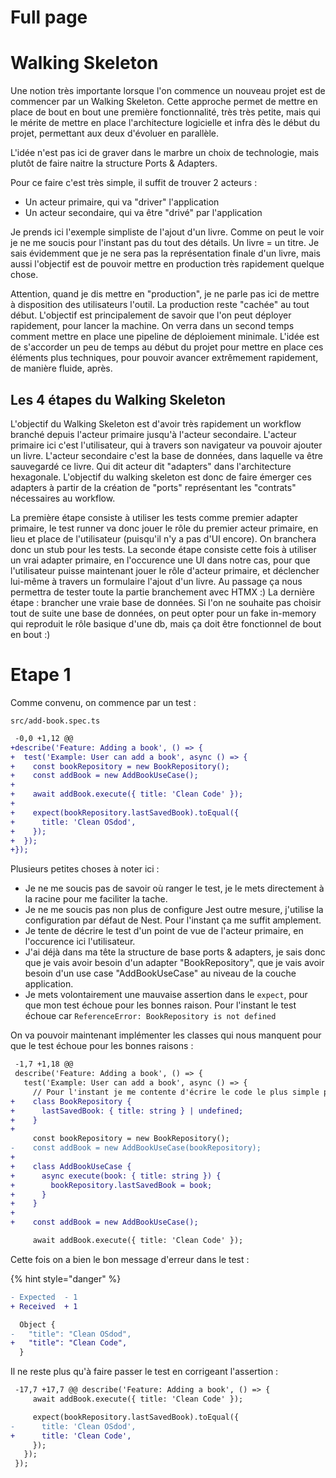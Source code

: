 # Full page
# Walking Skeleton

Une notion très importante lorsque l'on commence un nouveau projet est de commencer par un Walking Skeleton. Cette approche permet de mettre en place de bout en bout une première fonctionnalité, très très petite, mais qui le mérite de mettre en place l'architecture logicielle et infra dès le début du projet, permettant aux deux d'évoluer en parallèle.

L'idée n'est pas ici de graver dans le marbre un choix de technologie, mais plutôt de faire naitre la structure Ports & Adapters.

Pour ce faire c'est très simple, il suffit de trouver 2 acteurs :

- Un acteur primaire, qui va "driver" l'application
- Un acteur secondaire, qui va être "drivé" par l'application

Je prends ici l'exemple simpliste de l'ajout d'un livre. Comme on peut le voir je ne me soucis pour l'instant pas du tout des détails. Un livre = un titre. Je sais évidemment que je ne sera pas la représentation finale d'un livre, mais aussi l'objectif est de pouvoir mettre en production très rapidement quelque chose.

Attention, quand je dis mettre en "production", je ne parle pas ici de mettre à disposition des utilisateurs l'outil. La production reste "cachée" au tout début. L'objectif est principalement de savoir que l'on peut déployer rapidement, pour lancer la machine. On verra dans un second temps comment mettre en place une pipeline de déploiement minimale. L'idée est de s'accorder un peu de temps au début du projet pour mettre en place ces éléments plus techniques, pour pouvoir avancer extrêmement rapidement, de manière fluide, après.

## Les 4 étapes du Walking Skeleton

L'objectif du Walking Skeleton est d'avoir très rapidement un workflow branché depuis l'acteur primaire jusqu'à l'acteur secondaire. L'acteur primaire ici c'est l'utilisateur, qui à travers son navigateur va pouvoir ajouter un livre. L'acteur secondaire c'est la base de données, dans laquelle va être sauvegardé ce livre. Qui dit acteur dit "adapters" dans l'architecture hexagonale. L'objectif du walking skeleton est donc de faire émerger ces adapters à partir de la création de "ports" représentant les "contrats" nécessaires au workflow.

La première étape consiste à utiliser les tests comme premier adapter primaire, le test runner va donc jouer le rôle du premier acteur primaire, en lieu et place de l'utilisateur (puisqu'il n'y a pas d'UI encore). On branchera donc un stub pour les tests.
La seconde étape consiste cette fois à utiliser un vrai adapter primaire, en l'occurence une UI dans notre cas, pour que l'utilisateur puisse maintenant jouer le rôle d'acteur primaire, et déclencher lui-même à travers un formulaire l'ajout d'un livre. Au passage ça nous permettra de tester toute la partie branchement avec HTMX :)
La dernière étape : brancher une vraie base de données. Si l'on ne souhaite pas choisir tout de suite une base de données, on peut opter pour un fake in-memory qui reproduit le rôle basique d'une db, mais ça doit être fonctionnel de bout en bout :)

# Etape 1

Comme convenu, on commence par un test :

`src/add-book.spec.ts`
```diff
 -0,0 +1,12 @@
+describe('Feature: Adding a book', () => {
+  test('Example: User can add a book', async () => {
+    const bookRepository = new BookRepository();
+    const addBook = new AddBookUseCase();
+
+    await addBook.execute({ title: 'Clean Code' });
+
+    expect(bookRepository.lastSavedBook).toEqual({
+      title: 'Clean OSdod',
+    });
+  });
+});

```

Plusieurs petites choses à noter ici :

- Je ne me soucis pas de savoir où ranger le test, je le mets directement à la racine pour me faciliter la tache.
- Je ne me soucis pas non plus de configure Jest outre mesure, j'utilise la configuration par défaut de Nest. Pour l'instant ça me suffit amplement.
- Je tente de décrire le test d'un point de vue de l'acteur primaire, en l'occurence ici l'utilisateur.
- J'ai déjà dans ma tête la structure de base ports & adapters, je sais donc que je vais avoir besoin d'un adapter "BookRepository", que je vais avoir besoin d'un use case "AddBookUseCase" au niveau de la couche application.
- Je mets volontairement une mauvaise assertion dans le `expect`, pour que mon test échoue pour les bonnes raison. Pour l'instant le test échoue car `ReferenceError: BookRepository is not defined`

On va pouvoir maintenant implémenter les classes qui nous manquent pour que le test échoue pour les bonnes raisons :

```diff
 -1,7 +1,18 @@
 describe('Feature: Adding a book', () => {
   test('Example: User can add a book', async () => {
     // Pour l'instant je me contente d'écrire le code le plus simple possible
+    class BookRepository {
+      lastSavedBook: { title: string } | undefined;
+    }
+
     const bookRepository = new BookRepository();
-    const addBook = new AddBookUseCase(bookRepository);
+
+    class AddBookUseCase {
+      async execute(book: { title: string }) {
+        bookRepository.lastSavedBook = book;
+      }
+    }
+
+    const addBook = new AddBookUseCase();

     await addBook.execute({ title: 'Clean Code' });
```

Cette fois on a bien le bon message d'erreur dans le test :

{% hint style="danger" %}
```diff
- Expected  - 1
+ Received  + 1

  Object {
-   "title": "Clean OSdod",
+   "title": "Clean Code",
  }
```

Il ne reste plus qu'à faire passer le test en corrigeant l'assertion :

```diff
 -17,7 +17,7 @@ describe('Feature: Adding a book', () => {
     await addBook.execute({ title: 'Clean Code' });

     expect(bookRepository.lastSavedBook).toEqual({
-      title: 'Clean OSdod',
+      title: 'Clean Code',
     });
   });
 });

```

